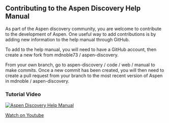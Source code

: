 ## Contributing to the Aspen Discovery Help Manual

As part of the Aspen discovery community, you are welcome to contribute to the development of Aspen. One useful way to add contributions is by adding new information to the help manual through GitHub.

To add to the help manual, you will need to have a GitHub account, then create a new fork from mdnoble73 / aspen-discovery.

From your own branch, go to aspen-discovery / code / web / manual to make commits. Once a new commit has been created, you will then need to create a pull request from your branch to the most recent version of Aspen in mdnoble / aspen-discovery.

### Tutorial Video

[![Aspen Discovery Help Manual](/manual/images/help-manual.jpg)](https://youtu.be/mBE3rdUxthw)

[Watch on Youtube](https://youtu.be/mBE3rdUxthw)
